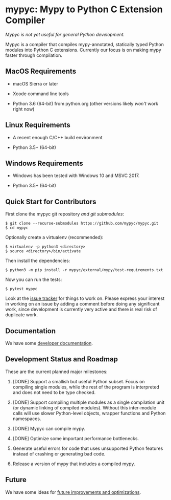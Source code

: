 mypyc: Mypy to Python C Extension Compiler
==========================================

*Mypyc is not yet useful for general Python development.*

Mypyc is a compiler that compiles mypy-annotated, statically typed
Python modules into Python C extensions. Currently our focus is
on making mypy faster through compilation.

MacOS Requirements
------------------

* macOS Sierra or later

* Xcode command line tools

* Python 3.6 (64-bit) from python.org (other versions likely *won't*
  work right now)

Linux Requirements
------------------

* A recent enough C/C++ build environment

* Python 3.5+ (64-bit)

Windows Requirements
--------------------

* Windows has been tested with Windows 10 and MSVC 2017.

* Python 3.5+ (64-bit)

Quick Start for Contributors
----------------------------

First clone the mypyc git repository *and git submodules*:

    $ git clone --recurse-submodules https://github.com/mypyc/mypyc.git
    $ cd mypyc

Optionally create a virtualenv (recommended):

    $ virtualenv -p python3 <directory>
    $ source <directory>/bin/activate

Then install the dependencies:

    $ python3 -m pip install -r mypyc/external/mypy/test-requirements.txt

Now you can run the tests:

    $ pytest mypyc

Look at the [issue tracker](https://github.com/mypyc/mypyc/issues)
for things to work on. Please express your interest in working on an
issue by adding a comment before doing any significant work, since
development is currently very active and there is real risk of duplicate
work.

Documentation
-------------

We have some [developer documentation](doc/dev-intro.md).

Development Status and Roadmap
------------------------------

These are the current planned major milestones:

1. [DONE] Support a smallish but useful Python subset. Focus on compiling
   single modules, while the rest of the program is interpreted and does not
   need to be type checked.

2. [DONE] Support compiling multiple modules as a single compilation unit (or
   dynamic linking of compiled modules).  Without this inter-module
   calls will use slower Python-level objects, wrapper functions and
   Python namespaces.

3. [DONE] Mypyc can compile mypy.

4. [DONE] Optimize some important performance bottlenecks.

5. Generate useful errors for code that uses unsupported Python
   features instead of crashing or generating bad code.

6. Release a version of mypy that includes a compiled mypy.

Future
------

We have some ideas for
[future improvements and optimizations](doc/future.md).
